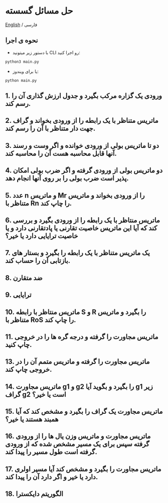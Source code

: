 # حل مسائل گسسته

[English](./README.md) / فارسی

## نحوه ی اجرا
- با دستور زیر میتونید CLI رو اجرا کنید:
```bash
python3 main.py
```
- یا برای ویندوز:
```batchscript
python main.py
```


## 1. ورودی یک گزاره مرکب بگیرد و جدول ارزش گذاری آن را رسم کند.

## 2. ماتریس متناظر با یک رابطه را از ورودی بخواند و گراف جهت دار متناظر با آن را رسم کند.

## 3. دو تا ماتریس بولی از ورودی خوانده و اگر وست و رسند آنها قابل محاسبه هست آن را محاسبه کند.

## 4. دو ماتریس بولی از ورودی گرفته و اگر ضرب بولی امکان پذیر است ضرب بولی را بر روی آنها انجام دهد.

## 5. عدد n و ماتریس Mr را از ورودی بخواند و ماتریس متناظر با Rn را چاپ کند.

## 6. ماتریس منتاظر با یک رابطه را از ورودی بگیرد و بررسی کند که آیا این ماتریس خاصیت تقارنی یا پادتقارنی دارد و یا خاصیت ترایایی دارد یا خیر؟

## 7. یک ماتریس متناظر با یک رابطه را بگیرد و بستار های بازتابی آن را حساب کند.

## 8. ضد متقارن

## 9. ترایایی

## 10. ماتریس منتاظر با رابطه S و R را بگیرد و ماتریس متناظر با RoS را چاپ کند.

## 11. ماتریس مجاورت را گرفته و درجه گره ها را در خروجی چاپ کنید.

## 13. ماتریس مجاورت را گرفته و ماتریس متمم آن را در خروجی چاپ کند.

## 14. ماتریس مجاورت g1 و g2 را بگیرد و بگوید آیا g1 زیر گراف g2 است یا خیر؟

## 15. ماتریس مجاورت یک گراف را بگیرد و مشخص کند که آیا همبند هستند یا خیر؟

## 16. ماتریس مجاورت و ماتریس وزن یال ها را از ورودی گرفته سپس برای یک مسیر مشخص شده که از ورودی گرفته است طول مسیر را پیدا کند.

## 17. ماتریس مجاورت را بگیرد و مشخص کند آیا مسیر اولری دارد یا خیر و  اگر دارد آن را پیدا کند.

## 18. الگوریتم دایکسترا

